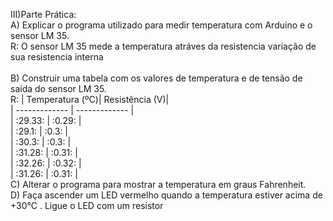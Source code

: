 III)Parte Prática:<br />
A) Explicar o programa utilizado para medir temperatura com Arduino e o sensor LM 35.<br />
R: O sensor LM 35 mede a temperatura atráves da resistencia variação de sua resistencia interna<br />
<br />
B) Construir uma tabela com os valores de temperatura e de tensão de saída do sensor LM 35.<br />
R: | Temperatura (ºC)| Resistência (V)|<br />
   | -------------   | -------------  |<br />
   | :29.33:         | :0.29:         |<br />
   | :29.1:          | :0.3:          |<br />
   | :30.3:          | :0.3:          |<br />
   | :31.28:         | :0.31:         |<br />
   | :32.26:         | :0.32:         |<br />
   | :31.26:         | :0.31:         |<br />
C) Alterar o programa para mostrar a temperatura em graus Fahrenheit.<br />
D) Faça ascender um LED vermelho quando a temperatura estiver acima de +30°C . Ligue o LED com um resistor<br />
